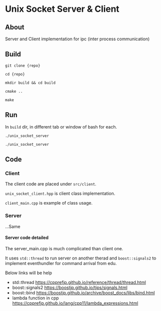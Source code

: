 # Unix Socket Server & Client

## About

Server and Client implementation for ipc (inter process communication)

## Build

`git clone {repo}`

`cd {repo}`

`mkdir build && cd build`

`cmake ..`

`make`

## Run

In `build` dir, in different tab or window of bash for each.

`./unix_socket_server`

`./unix_socket_server`

## Code

### Client

The client code are placed under `src/client`.

`unix_socket_client.hpp` is client class implementation.

`client_main.cpp` is example of class usage.

### Server

...Same

#### Server code detailed

The server_main.cpp is much complicated than client one.

It uses `std::thread` to run server on another therad and `boost::signals2` to implement eventhundler for command arrival from edu.

Below links will be help

- std::thread https://cpprefjp.github.io/reference/thread/thread.html
- boost::signals2 https://boostjp.github.io/tips/signals.html
- boost::bind https://boostjp.github.io/archive/boost_docs/libs/bind.html
- lambda function in cpp https://cpprefjp.github.io/lang/cpp11/lambda_expressions.html
